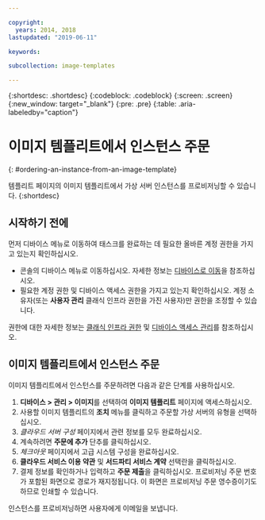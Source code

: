 ```yaml
---

copyright:
  years: 2014, 2018
lastupdated: "2019-06-11"

keywords:

subcollection: image-templates

---
```


{:shortdesc: .shortdesc}
{:codeblock: .codeblock}
{:screen: .screen}
{:new_window: target="_blank"}
{:pre: .pre}
{:table: .aria-labeledby="caption"}


# 이미지 템플리트에서 인스턴스 주문
{: #ordering-an-instance-from-an-image-template}

템플리트 페이지의 이미지 템플리트에서 가상 서버 인스턴스를 프로비저닝할 수 있습니다.
{:shortdesc}

## 시작하기 전에
먼저 디바이스 메뉴로 이동하여 태스크를 완료하는 데 필요한 올바른 계정 권한을 가지고 있는지 확인하십시오. 

* 콘솔의 디바이스 메뉴로 이동하십시오. 자세한 정보는 [디바이스로 이동](/docs/infrastructure/image-templates?topic=virtual-servers-navigating-devices)을 참조하십시오. 
* 필요한 계정 권한 및 디바이스 액세스 권한을 가지고 있는지 확인하십시오. 계정 소유자(또는 **사용자 관리** 클래식 인프라 권한을 가진 사용자)만 권한을 조정할 수 있습니다. 

권한에 대한 자세한 정보는 [클래식 인프라 권한](/docs/iam?topic=iam-infrapermission#infrapermission) 및 [디바이스 액세스 관리](/docs/vsi?topic=virtual-servers-managing-device-access)를 참조하십시오. 

## 이미지 템플리트에서 인스턴스 주문

이미지 템플리트에서 인스턴스를 주문하려면 다음과 같은 단계를 사용하십시오. 

1. **디바이스 > 관리 > 이미지**를 선택하여 **이미지 템플리트** 페이지에 액세스하십시오. 
2. 사용할 이미지 템플리트의 **조치** 메뉴를 클릭하고 주문할 가상 서버의 유형을 선택하십시오.
3. _클라우드 서버 구성_ 페이지에서 관련 정보를 모두 완료하십시오.
4. 계속하려면 **주문에 추가** 단추를 클릭하십시오.
5. _체크아웃_ 페이지에서 고급 시스템 구성을 완료하십시오.
6. **클라우드 서비스 이용 약관** 및 **서드파티 서비스 계약** 선택란을 클릭하십시오.
7. 결제 정보를 확인하거나 입력하고 **주문 제출**을 클릭하십시오. 프로비저닝 주문 번호가 포함된 화면으로 경로가 재지정됩니다. 이 화면은 프로비저닝 주문 영수증이기도 하므로 인쇄할 수 있습니다.

인스턴스를 프로비저닝하면 사용자에게 이메일을 보냅니다.
